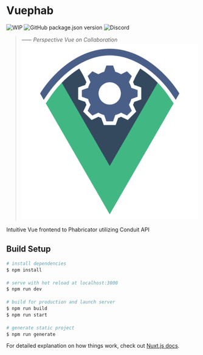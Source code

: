 # Vuephab
![WIP](https://img.shields.io/badge/WIP-lightgrey)
![GitHub package.json version](https://img.shields.io/github/package-json/v/vuephab/vuephab)
![Discord](https://img.shields.io/discord/708810519292805124?logo=Discord)

> ⸺ *Perspective Vue on Collaboration*
![](./assets/logo.svg)

Intuitive Vue frontend to Phabricator utilizing Conduit API

## Build Setup

```bash
# install dependencies
$ npm install

# serve with hot reload at localhost:3000
$ npm run dev

# build for production and launch server
$ npm run build
$ npm run start

# generate static project
$ npm run generate
```

For detailed explanation on how things work, check out [Nuxt.js docs](https://nuxtjs.org).
